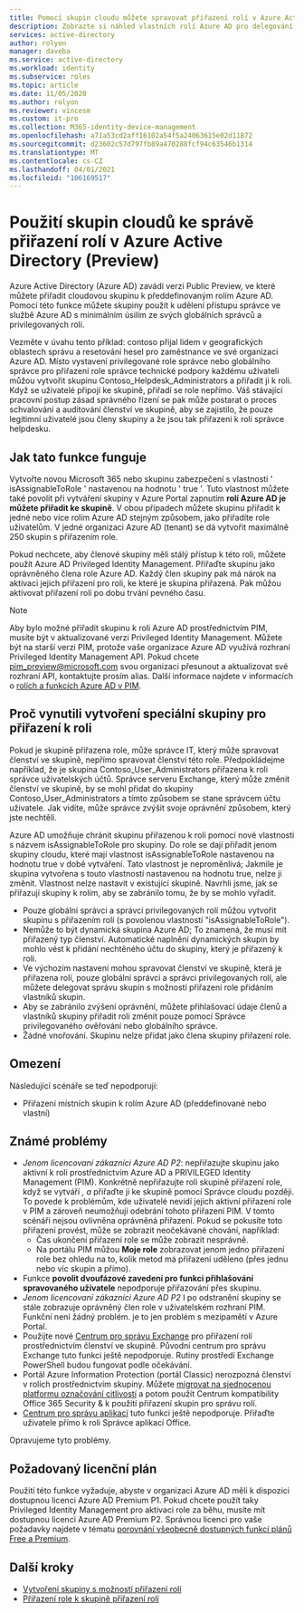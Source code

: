 ```yaml
---
title: Pomocí skupin cloudu můžete spravovat přiřazení rolí v Azure Active Directory | Microsoft Docs
description: Zobrazte si náhled vlastních rolí Azure AD pro delegování správy identit. Správa přiřazení rolí Azure v Azure Portal, PowerShellu nebo Graph API.
services: active-directory
author: rolyon
manager: daveba
ms.service: active-directory
ms.workload: identity
ms.subservice: roles
ms.topic: article
ms.date: 11/05/2020
ms.author: rolyon
ms.reviewer: vincesm
ms.custom: it-pro
ms.collection: M365-identity-device-management
ms.openlocfilehash: a71a53cd2aff16102a54f5a24063615e02d11872
ms.sourcegitcommit: d23602c57d797fb89a470288fcf94c63546b1314
ms.translationtype: MT
ms.contentlocale: cs-CZ
ms.lasthandoff: 04/01/2021
ms.locfileid: "106169517"
---
```

# <a name="use-cloud-groups-to-manage-role-assignments-in-azure-active-directory-preview"></a>Použití skupin cloudů ke správě přiřazení rolí v Azure Active Directory (Preview)

Azure Active Directory (Azure AD) zavádí verzi Public Preview, ve které můžete přiřadit cloudovou skupinu k předdefinovaným rolím Azure AD. Pomocí této funkce můžete skupiny použít k udělení přístupu správce ve službě Azure AD s minimálním úsilím ze svých globálních správců a privilegovaných rolí.

Vezměte v úvahu tento příklad: contoso přijal lidem v geografických oblastech správu a resetování hesel pro zaměstnance ve své organizaci Azure AD. Místo vystavení privilegované role správce nebo globálního správce pro přiřazení role správce technické podpory každému uživateli můžou vytvořit skupinu Contoso_Helpdesk_Administrators a přiřadit ji k roli. Když se uživatelé připojí ke skupině, přiřadí se role nepřímo. Váš stávající pracovní postup zásad správného řízení se pak může postarat o proces schvalování a auditování členství ve skupině, aby se zajistilo, že pouze legitimní uživatelé jsou členy skupiny a že jsou tak přiřazeni k roli správce helpdesku.

## <a name="how-this-feature-works"></a>Jak tato funkce funguje

Vytvořte novou Microsoft 365 nebo skupinu zabezpečení s vlastností ' isAssignableToRole ' nastavenou na hodnotu ' true '. Tuto vlastnost můžete také povolit při vytváření skupiny v Azure Portal zapnutím **rolí Azure AD je můžete přiřadit ke skupině**. V obou případech můžete skupinu přiřadit k jedné nebo více rolím Azure AD stejným způsobem, jako přiřadíte role uživatelům. V jedné organizaci Azure AD (tenant) se dá vytvořit maximálně 250 skupin s přiřazením role.

Pokud nechcete, aby členové skupiny měli stálý přístup k této roli, můžete použít Azure AD Privileged Identity Management. Přiřaďte skupinu jako oprávněného člena role Azure AD. Každý člen skupiny pak má nárok na aktivaci jejich přiřazení pro roli, ke které je skupina přiřazená. Pak můžou aktivovat přiřazení rolí po dobu trvání pevného času.

> [!Note]
> Aby bylo možné přiřadit skupinu k roli Azure AD prostřednictvím PIM, musíte být v aktualizované verzi Privileged Identity Management. Můžete být na starší verzi PIM, protože vaše organizace Azure AD využívá rozhraní Privileged Identity Management API. Pokud chcete pim_preview@microsoft.com svou organizaci přesunout a aktualizovat své rozhraní API, kontaktujte prosím alias. Další informace najdete v informacích o [rolích a funkcích Azure AD v PIM](../privileged-identity-management/azure-ad-roles-features.md).

## <a name="why-we-enforce-creation-of-a-special-group-for-assigning-it-to-a-role"></a>Proč vynutili vytvoření speciální skupiny pro přiřazení k roli

Pokud je skupině přiřazena role, může správce IT, který může spravovat členství ve skupině, nepřímo spravovat členství této role. Předpokládejme například, že je skupina Contoso_User_Administrators přiřazena k roli správce uživatelských účtů. Správce serveru Exchange, který může změnit členství ve skupině, by se mohl přidat do skupiny Contoso_User_Administrators a tímto způsobem se stane správcem účtu uživatele. Jak vidíte, může správce zvýšit svoje oprávnění způsobem, který jste nechtěli.

Azure AD umožňuje chránit skupinu přiřazenou k roli pomocí nové vlastnosti s názvem isAssignableToRole pro skupiny. Do role se dají přiřadit jenom skupiny cloudu, které mají vlastnost isAssignableToRole nastavenou na hodnotu true v době vytváření. Tato vlastnost je neproměnlivá; Jakmile je skupina vytvořena s touto vlastností nastavenou na hodnotu true, nelze ji změnit. Vlastnost nelze nastavit v existující skupině.
Navrhli jsme, jak se přiřazují skupiny k rolím, aby se zabránilo tomu, že by se mohlo vyřadit.

- Pouze globální správci a správci privilegovaných rolí můžou vytvořit skupinu s přiřazením rolí (s povolenou vlastností "isAssignableToRole").
- Nemůže to být dynamická skupina Azure AD; To znamená, že musí mít přiřazený typ členství. Automatické naplnění dynamických skupin by mohlo vést k přidání nechtěného účtu do skupiny, který je přiřazený k roli.
- Ve výchozím nastavení mohou spravovat členství ve skupině, která je přiřazena rolí, pouze globální správci a správci privilegovaných rolí, ale můžete delegovat správu skupin s možností přiřazení role přidáním vlastníků skupin.
- Aby se zabránilo zvýšení oprávnění, můžete přihlašovací údaje členů a vlastníků skupiny přiřadit roli změnit pouze pomocí Správce privilegovaného ověřování nebo globálního správce.
- Žádné vnořování. Skupinu nelze přidat jako člena skupiny přiřazení role.

## <a name="limitations"></a>Omezení

Následující scénáře se teď nepodporují:  

- Přiřazení místních skupin k rolím Azure AD (předdefinované nebo vlastní)

## <a name="known-issues"></a>Známé problémy

- *Jenom licencovaní zákazníci Azure AD P2*: nepřiřazujte skupinu jako aktivní k roli prostřednictvím Azure AD a PRIVILEGED Identity Management (PIM). Konkrétně nepřiřazujte roli skupině přiřazení role, když se vytváří *, a* přiřaďte ji ke skupině pomocí Správce cloudu později. To povede k problémům, kde uživatelé nevidí jejich aktivní přiřazení role v PIM a zároveň neumožňují odebrání tohoto přiřazení PIM. V tomto scénáři nejsou ovlivněna oprávněná přiřazení. Pokud se pokusíte toto přiřazení provést, může se zobrazit neočekávané chování, například:
  - Čas ukončení přiřazení role se může zobrazit nesprávně.
  - Na portálu PIM můžou **Moje role** zobrazovat jenom jedno přiřazení role bez ohledu na to, kolik metod má přiřazení uděleno (přes jednu nebo víc skupin a přímo).
- Funkce **povolit dvoufázové zavedení pro funkci přihlašování spravovaného uživatele** nepodporuje přiřazování přes skupinu.
- *Jenom licencovaní zákazníci Azure AD P2* I po odstranění skupiny se stále zobrazuje oprávněný člen role v uživatelském rozhraní PIM. Funkční není žádný problém. je to jen problém s mezipamětí v Azure Portal.  
- Použijte nové [Centrum pro správu Exchange](https://admin.exchange.microsoft.com/) pro přiřazení rolí prostřednictvím členství ve skupině. Původní centrum pro správu Exchange tuto funkci ještě nepodporuje. Rutiny prostředí Exchange PowerShell budou fungovat podle očekávání.
- Portál Azure Information Protection (portál Classic) nerozpozná členství v rolích prostřednictvím skupiny. Můžete [migrovat na sjednocenou platformu označování citlivostí](/azure/information-protection/configure-policy-migrate-labels) a potom použít Centrum kompatibility Office 365 Security & k použití přiřazení skupin pro správu rolí.
- [Centrum pro správu aplikací](https://config.office.com/) tuto funkci ještě nepodporuje. Přiřaďte uživatele přímo k roli Správce aplikací Office.

Opravujeme tyto problémy.

## <a name="required-license-plan"></a>Požadovaný licenční plán

Použití této funkce vyžaduje, abyste v organizaci Azure AD měli k dispozici dostupnou licenci Azure AD Premium P1. Pokud chcete použít taky Privileged Identity Management pro aktivaci role za běhu, musíte mít dostupnou licenci Azure AD Premium P2. Správnou licenci pro vaše požadavky najdete v tématu [porovnání všeobecně dostupných funkcí plánů Free a Premium](../fundamentals/active-directory-whatis.md#what-are-the-azure-ad-licenses).

## <a name="next-steps"></a>Další kroky

- [Vytvoření skupiny s možností přiřazení rolí](groups-create-eligible.md)
- [Přiřazení role k skupině přiřazení rolí](groups-assign-role.md)

